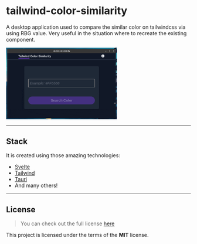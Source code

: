 # tailwind-color-similarity
A desktop application used to compare the similar color on tailwindcss via using RBG value. Very useful in the situation where to recreate the existing component.
 
<img src="./res/output.gif" alt="tailwind-color-similarity" width="60%" height="60%">

---

## Stack
It is created using those amazing technologies:
- [Svelte](https://svelte.dev/)
- [Tailwind](https://tailwindcss.com/)
- [Tauri](https://tauri.studio/)
- And many others!

---

## License
>You can check out the full license [here](https://github.com/hafizhaziq307/tailwind-color-similarity/blob/main/LICENSE)

This project is licensed under the terms of the **MIT** license.
